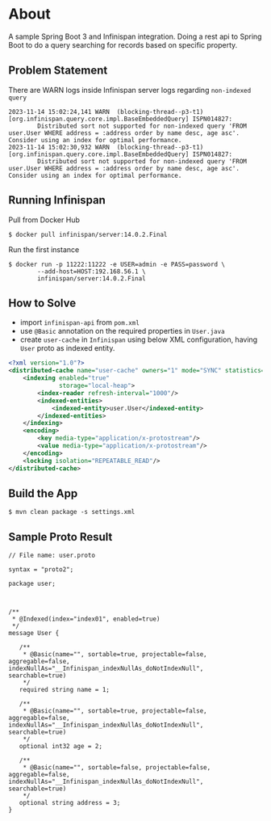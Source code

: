 # About
A sample Spring Boot 3 and Infinispan integration. Doing a rest api to Spring Boot to do a query searching for records based on specific property.

## Problem Statement
There are WARN logs inside Infinispan server logs regarding `non-indexed query`
```
2023-11-14 15:02:24,141 WARN  (blocking-thread--p3-t1) [org.infinispan.query.core.impl.BaseEmbeddedQuery] ISPN014827: 
        Distributed sort not supported for non-indexed query 'FROM user.User WHERE address = :address order by name desc, age asc'. Consider using an index for optimal performance.
2023-11-14 15:02:30,932 WARN  (blocking-thread--p3-t1) [org.infinispan.query.core.impl.BaseEmbeddedQuery] ISPN014827: 
        Distributed sort not supported for non-indexed query 'FROM user.User WHERE address = :address order by name desc, age asc'. Consider using an index for optimal performance.
```

## Running Infinispan
Pull from Docker Hub
```
$ docker pull infinispan/server:14.0.2.Final
```

Run the first instance
```
$ docker run -p 11222:11222 -e USER=admin -e PASS=password \
        --add-host=HOST:192.168.56.1 \ 
        infinispan/server:14.0.2.Final
```

## How to Solve
- import `infinispan-api` from `pom.xml`
- use `@Basic` annotation on the required properties in `User.java`
- create `user-cache` in `Infinispan` using below XML configuration, having `User` proto as indexed entity.

```xml
<?xml version="1.0"?>
<distributed-cache name="user-cache" owners="1" mode="SYNC" statistics="true">
    <indexing enabled="true"
              storage="local-heap">
        <index-reader refresh-interval="1000"/>
        <indexed-entities>
            <indexed-entity>user.User</indexed-entity>
        </indexed-entities>
    </indexing>
    <encoding>
        <key media-type="application/x-protostream"/>
        <value media-type="application/x-protostream"/>
    </encoding>
    <locking isolation="REPEATABLE_READ"/>
</distributed-cache>
```

## Build the App
```
$ mvn clean package -s settings.xml
```

## Sample Proto Result
```
// File name: user.proto

syntax = "proto2";

package user;



/**
 * @Indexed(index="index01", enabled=true)
 */
message User {
   
   /**
    * @Basic(name="", sortable=true, projectable=false, aggregable=false, indexNullAs="__Infinispan_indexNullAs_doNotIndexNull", searchable=true)
    */
   required string name = 1;
   
   /**
    * @Basic(name="", sortable=true, projectable=false, aggregable=false, indexNullAs="__Infinispan_indexNullAs_doNotIndexNull", searchable=true)
    */
   optional int32 age = 2;
   
   /**
    * @Basic(name="", sortable=false, projectable=false, aggregable=false, indexNullAs="__Infinispan_indexNullAs_doNotIndexNull", searchable=true)
    */
   optional string address = 3;
}
```